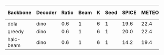 | Backbone | Decoder | Ratio | Beam | K | Seed | SPICE | METEOR | CIDEr | CHAIRs | CHAIRi | Num of Samples | Max Tokens |
|---------|---------|-----------|-----------|----------|------------|-------|--------|-------|--------|--------|--------|--------|
| dola | dino | 0.6 | 1 | 6 | 1 | 19.6 | 22.4 | 0.0 | 34.4 | 13.6 | 64 | 500 |
| greedy | dino | 0.6 | 1 | 6 | 1 | 20.0 | 22.4 | 0.0 | 32.0 | 12.6 | 64 | 500 |
| halc-beam | dino | 0.6 | 1 | 6 | 1 | 14.2 | 19.4 | 8.0 | 24.2 | 12.6 | 64 | 500 |
